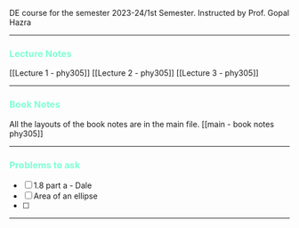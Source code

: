 
DE course for the semester 2023-24/1st Semester. 
Instructed by Prof. Gopal Hazra 

---

### <span  style = "color:AquaMarine">Lecture Notes</span>

[[Lecture 1 - phy305]]
[[Lecture 2 - phy305]]
[[Lecture 3 - phy305]]



<hr>

### <span  style = "color:AquaMarine">Book Notes</span>

All the layouts of the book notes are in the main file. 
[[main - book notes  phy305]]


<hr>

### <span  style = "color:AquaMarine">Problems to ask </span>
- [ ] 1.8 part a - Dale
- [ ] Area of an ellipse
- [ ] 



<hr>

